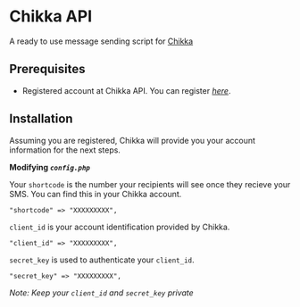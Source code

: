 # Chikka API #

A ready to use message sending script for [Chikka](https://api.chikka.com)

## Prerequisites ##
* Registered account at Chikka API. You can register [_here_](https://api.chikka.com/signup).


## Installation ##

Assuming you are registered, Chikka will provide you your account information for the next steps.

**Modifying _`config.php`_**

Your `shortcode` is the number your recipients will see once they recieve your SMS. You can find this in your Chikka account.



    "shortcode" => "XXXXXXXXX",



`client_id` is your account identification provided by Chikka.


    "client_id" => "XXXXXXXXX",


`secret_key` is used to authenticate your `client_id`.


    "secret_key" => "XXXXXXXXX",

*Note: Keep your `client_id` and `secret_key` private*
